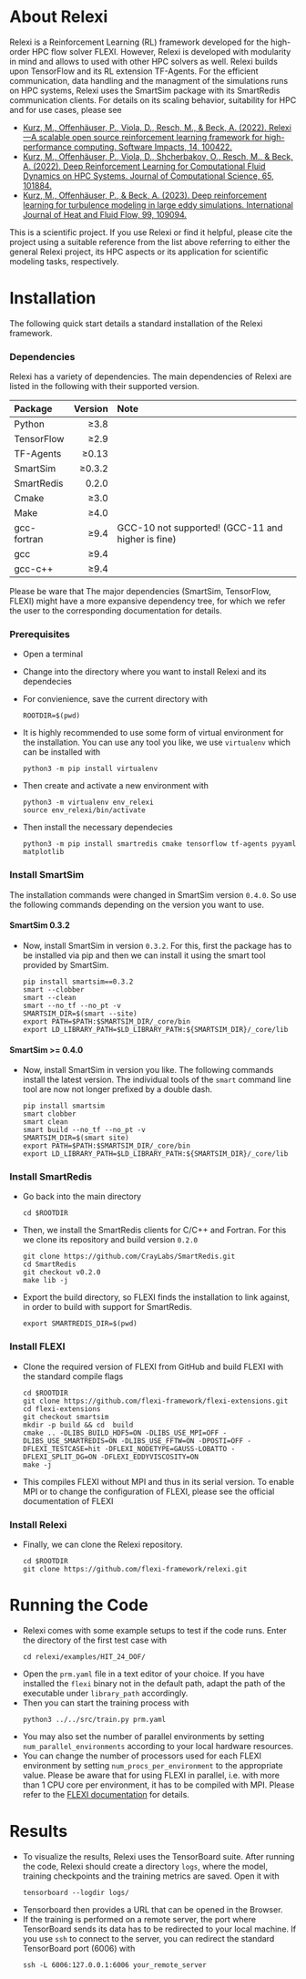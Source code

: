 # About Relexi

Relexi is a Reinforcement Learning (RL) framework developed for the high-order HPC flow solver FLEXI.
However, Relexi is developed with modularity in mind and allows to used with other HPC solvers as well.
Relexi builds upon TensorFlow and its RL extension TF-Agents.
For the efficient communication, data handling and the managment of the simulations runs on HPC systems, Relexi uses the SmartSim package with its SmartRedis communication clients.
For details on its scaling behavior, suitability for HPC and for use cases, please see
* [Kurz, M., Offenhäuser, P., Viola, D., Resch, M., & Beck, A. (2022). Relexi—A scalable open source reinforcement learning framework for high-performance computing. Software Impacts, 14, 100422.](https://www.sciencedirect.com/science/article/pii/S2665963822001063)
* [Kurz, M., Offenhäuser, P., Viola, D., Shcherbakov, O., Resch, M., & Beck, A. (2022). Deep Reinforcement Learning for Computational Fluid Dynamics on HPC Systems. Journal of Computational Science, 65, 101884.](https://www.sciencedirect.com/science/article/pii/S1877750322002435)
* [Kurz, M., Offenhäuser, P., & Beck, A. (2023). Deep reinforcement learning for turbulence modeling in large eddy simulations. International Journal of Heat and Fluid Flow, 99, 109094.](https://arxiv.org/pdf/2206.11038)

This is a scientific project.
If you use Relexi or find it helpful, please cite the project using a suitable reference from the list above referring to either the general Relexi project, its HPC aspects or its application for scientific modeling tasks, respectively.

# Installation

The following quick start details a standard installation of the Relexi framework.

### Dependencies

Relexi has a variety of dependencies.
The main dependencies of Relexi are listed in the following with their supported version.

| Package          | Version       | Note     | 
|:-----------------|--------------:|:---------|
| Python           |     ≥3.8      |          |
| TensorFlow       |     ≥2.9      |          |
| TF-Agents        |     ≥0.13     |          |
| SmartSim         |     ≥0.3.2    |          |
| SmartRedis       |      0.2.0    |          |
| Cmake            |     ≥3.0      |          |
| Make             |     ≥4.0      |          |
| gcc-fortran      |     ≥9.4      | GCC-10 not supported! (GCC-11 and higher is fine) |
| gcc              |     ≥9.4      |          |
| gcc-c++          |     ≥9.4      |          |

Please be ware that The major dependencies (SmartSim, TensorFlow, FLEXI) might have a more expansive dependency tree, for which we refer the user to the corresponding documentation for details.

### Prerequisites
* Open a terminal
* Change into the directory where you want to install Relexi and its dependecies
* For convienience, save the current directory with
    ```
    ROOTDIR=$(pwd)
    ```

* It is highly recommended to use some form of virtual environment for the installation. You can use any tool you like, we use `virtualenv` which can be installed with 
    ```
    python3 -m pip install virtualenv
    ```

* Then create and activate a new environment with
    ```
    python3 -m virtualenv env_relexi
    source env_relexi/bin/activate
    ```

* Then install the necessary dependecies
    ```
    python3 -m pip install smartredis cmake tensorflow tf-agents pyyaml matplotlib
    ```

### Install SmartSim
The installation commands were changed in SmartSim version `0.4.0`. So use the following commands depending on the version you want to use.

#### SmartSim 0.3.2
* Now, install SmartSim in version `0.3.2`. For this, first the package has to be installed via pip and then we can install it using the smart tool provided by SmartSim.
    ```
    pip install smartsim==0.3.2
    smart --clobber
    smart --clean
    smart --no_tf --no_pt -v
    SMARTSIM_DIR=$(smart --site)
    export PATH=$PATH:$SMARTSIM_DIR/_core/bin
    export LD_LIBRARY_PATH=$LD_LIBRARY_PATH:${SMARTSIM_DIR}/_core/lib
    ```

#### SmartSim >= 0.4.0
* Now, install SmartSim in version you like. The following commands install the latest version. The individual tools of the `smart` command line tool are now not longer prefixed by a double dash.
    ```
    pip install smartsim
    smart clobber
    smart clean
    smart build --no_tf --no_pt -v
    SMARTSIM_DIR=$(smart site)
    export PATH=$PATH:$SMARTSIM_DIR/_core/bin
    export LD_LIBRARY_PATH=$LD_LIBRARY_PATH:${SMARTSIM_DIR}/_core/lib
    ```

### Install SmartRedis
* Go back into the main directory
    ```
    cd $ROOTDIR
    ```

* Then, we install the SmartRedis clients for C/C++ and Fortran. For this we clone its repository and build version `0.2.0`
    ```
    git clone https://github.com/CrayLabs/SmartRedis.git
    cd SmartRedis
    git checkout v0.2.0
    make lib -j
    ```

* Export the build directory, so FLEXI finds the installation to link against, in order to build with support for SmartRedis.
    ```
    export SMARTREDIS_DIR=$(pwd)
    ```

### Install FLEXI
* Clone the required version of FLEXI from GitHub and build FLEXI with the standard compile flags
    ```
    cd $ROOTDIR
    git clone https://github.com/flexi-framework/flexi-extensions.git
    cd flexi-extensions
    git checkout smartsim
    mkdir -p build && cd  build
    cmake .. -DLIBS_BUILD_HDF5=ON -DLIBS_USE_MPI=OFF -DLIBS_USE_SMARTREDIS=ON -DLIBS_USE_FFTW=ON -DPOSTI=OFF -DFLEXI_TESTCASE=hit -DFLEXI_NODETYPE=GAUSS-LOBATTO -DFLEXI_SPLIT_DG=ON -DFLEXI_EDDYVISCOSITY=ON
    make -j
    ```
* This compiles FLEXI without MPI and thus in its serial version. To enable MPI or to change the configuration of FLEXI, please see the official documentation of FLEXI

### Install Relexi
* Finally, we can clone the Relexi repository.
    ```
    cd $ROOTDIR
    git clone https://github.com/flexi-framework/relexi.git
    ```

# Running the Code
* Relexi comes with some example setups to test if the code runs. Enter the directory of the first test case with
    ```
    cd relexi/examples/HIT_24_DOF/
    ```
* Open the ``prm.yaml`` file in a text editor of your choice. If you have installed the ``flexi`` binary not in the default path, adapt the path of the executable under ``library_path`` accordingly.
* Then you can start the training process with
    ```
    python3 ../../src/train.py prm.yaml
    ```
* You may also set the number of parallel environments by setting ``num_parallel_environments`` according to your local hardware resources.
* You can change the number of processors used for each FLEXI environment by setting ``num_procs_per_environment`` to the appropriate value. Please be aware that for using FLEXI in parallel, i.e. with more than 1 CPU core per environment, it has to be compiled with MPI. Please refer to the [FLEXI documentation](https://www.flexi-project.org/doc/userguide/userguide.pdf) for details.

# Results
* To visualize the results, Relexi uses the TensorBoard suite. After running the code, Relexi should create a directory ``logs``, where the model, training checkpoints and the training metrics are saved. Open it with
    ```
    tensorboard --logdir logs/
    ```
* Tensorboard then provides a URL that can be opened in the Browser.
* If the training is performed on a remote server, the port where TensorBoard sends its data has to be redirected to your local machine. If you use `ssh` to connect to the server, you can redirect the standard TensorBoard port (6006) with
    ```
    ssh -L 6006:127.0.0.1:6006 your_remote_server
    ```
